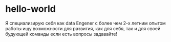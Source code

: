 # hello-world
Я специализирую себя как data Engener с более чем 2-х летним опытом работы
ищу возможности для развития, как для себя, так и для своей будующей команды
если есть вопросы задавайте!
